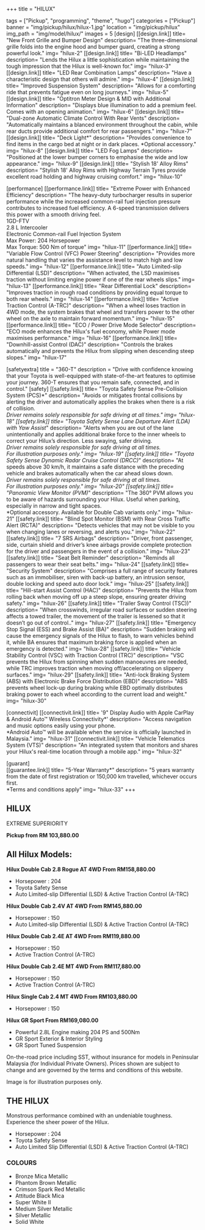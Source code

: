 +++
title = "HILUX"

tags = ["Pickup", "programming", "theme", "hugo"]
categories = ["Pickup"]
banner = "img/pickup/hilux/hilux-1.jpg"
location = "img/pickup/hilux"
img_path = "img/model/hilux/"
images = 5
[design]
   [[design.link]]
     title= "New Front Grille and Bumper Design"
     description= "The three-dimensional grille folds into the engine hood and bumper guard, creating a strong powerful look."
     img= "hilux-2"
   [[design.link]]
     title= "Bi-LED Headlamps"
     description= "Lends the Hilux a little sophistication while maintaining the tough impression that the Hilux is well-known for."
     img= "hilux-3"
   [[design.link]]
     title= "LED Rear Combination Lamps"
     description= "Have a characteristic design that others will admire."
     img= "hilux-4"
   [[design.link]]
     title= "Improved Suspension System"
     description= "Allows for a comforting ride that prevents fatigue even on long journeys."
     img= "hilux-5"
   [[design.link]]
     title= "Optitron Meter Design & MID with Additional Information"
     description= "Displays blue illumination to add a premium feel. Comes with an opening animation."
     img= "hilux-6"
   [[design.link]]
     title= "Dual-zone Automatic Climate Control With Rear Vents"
     description= "Automatically maintains a blanced environment throughout the cabin, while rear ducts provide additional comfort for rear passengers."
     img= "hilux-7"
   [[design.link]]
     title= "Deck Light*"
     description= "Provides convenience to find items in the cargo bed at night or in dark places. *Optional accessory."
     img= "hilux-8"
   [[design.link]]
     title= "LED Fog Lamps"
     description= "Positioned at the lower bumper corners to emphasise the wide and low appearance."
     img= "hilux-9"
   [[design.link]]
     title= "Stylish 18' Alloy Rims"
     description= "Stylish 18' Alloy Rims with Highway Terrain Tyres provide excellent road holding and highway cruising comfort."
     img= "hilux-10"

 
[performance]
   [[performance.link]]
     title= "Extreme Power with Enhanced Efficiency"
     description= "The heavy-duty turbocharger results in superior performance while the increased common-rail fuel injection pressure contributes to increased fuel efficiency. A 6-speed transmission delivers this power with a smooth driving feel.<br>1GD-FTV<br>2.8 L Intercooler<br>Electronic Common-rail Fuel Injection System<br>Max Power: 204 Horsepower<br>Max Torque: 500 Nm of torque"
     img= "hilux-11"
   [[performance.link]]
     title= "Variable Flow Control (VFC) Power Steering"
     description= "Provides more natural handling that varies the assistance level to match high and low speeds."
     img= "hilux-12"
   [[performance.link]]
     title= "Auto Limited-slip Differential (LSD)"
     description= "When activated, the LSD maximises traction without limiting engine power if one of the rear wheels slips."
     img= "hilux-13"
   [[performance.link]]
     title= "Rear Differential Lock"
     description= "Improves traction in rough road conditions by providing equal torque to both rear wheels."
     img= "hilux-14"
   [[performance.link]]
     title= "Active Traction Control (A-TRC)"
     description= "When a wheel loses traction in 4WD mode, the system brakes that wheel and transfers power to the other wheel on the axle to maintain forward momentum."
     img= "hilux-15"
   [[performance.link]]
     title= "ECO / Power Drive Mode Selector"
     description= "ECO mode enhances the Hilux's fuel economy, while Power mode maximises performance."
     img= "hilux-16"
   [[performance.link]]
     title= "Downhill-assist Control (DAC)"
     description= "Controls the brakes automatically and prevents the Hilux from slipping when descending steep slopes."
     img= "hilux-17"

[safetyextra]
  title = "360-T"
  description = "Drive with confidence knowing that your Toyota is well-equipped with state-of-the-art features to optimise your journey. 360-T ensures that you remain safe, connected, and in control."
[safety]
   [[safety.link]]
     title= "Toyota Safety Sense Pre-Collision System (PCS)*"
     description= "Avoids or mitigates frontal collisions by alerting the driver and automatically applies the brakes when there is a risk of collision.<br>*Driver remains solely responsible for safe driving at all times."
     img= "hilux-18"
   [[safety.link]]
     title= "Toyota Safety Sense Lane Departure Alert (LDA) with Yaw Assist*"
     description= "Alerts when you are out of the lane unintentionally and applies additional brake force to the inner wheels to correct your Hilux’s direction. Less swaying, safer driving.<br>*Driver remains solely responsible for safe driving at all times. <br>For illustration purposes only."
     img= "hilux-19"
   [[safety.link]]
     title= "Toyota Safety Sense Dynamic Radar Cruise Control (DRCC)*"
     description= "At speeds above 30 km/h, it maintains a safe distance with the preceding vehicle and brakes automatically when the car ahead slows down.<br>*Driver remains solely responsible for safe driving at all times.<br>For illustration purposes only."
     img= "hilux-20"
   [[safety.link]]
     title= "Panoramic View Monitor (PVM)*"
     description= "The 360° PVM allows you to be aware of hazards surrounding your Hilux. Useful when parking, especially in narrow and tight spaces.<br>*Optional accessory. Available for Double Cab variants only."
     img= "hilux-21"
   [[safety.link]]
     title= "Blind Spot Monitor (BSM) with Rear Cross Traffic Alert (RCTA)"
     description= "Detects vehicles that may not be visible to you when changing lanes or reversing, and alerts you."
     img= "hilux-22"
   [[safety.link]]
     title= "7 SRS Airbags"
     description= "Driver, front passenger, side, curtain shield and driver’s knee airbags provide complete protection for the driver and passengers in the event of a collision."
     img= "hilux-23"
   [[safety.link]]
     title= "Seat Belt Reminder"
     description= "Reminds all passengers to wear their seat belts."
     img= "hilux-24"
   [[safety.link]]
     title= "Security System"
     description= "Comprises a full range of security features such as an immobiliser, siren with back-up battery, an intrusion sensor, double locking and speed auto door lock."
     img= "hilux-25"
   [[safety.link]]
     title= "Hill-start Assist Control (HAC)"
     description= "Prevents the Hilux from rolling back when moving off up a steep slope, ensuring greater driving safety."
     img= "hilux-26"
   [[safety.link]]
     title= "Trailer Sway Control (TSC))"
     description= "When crosswinds, irregular road surfaces or sudden steering affects a towed trailer, the movement of the trailer is lessened so that it doesn’t go out of control.."
     img= "hilux-27"
   [[safety.link]]
     title= "Emergency Stop Signal (ESS) and Brake Assist (BA)"
     description= "Sudden braking will cause the emergency signals of the Hilux to flash, to warn vehicles behind it, while BA ensures that maximum braking force is applied when an emergency is detected."
     img= "hilux-28"
   [[safety.link]]
     title= "Vehicle Stability Control (VSC) with Traction Control (TRC)"
     description= "VSC prevents the Hilux from spinning when sudden manoeuvres are needed, while TRC improves traction when moving off/accelerating on slippery surfaces."
     img= "hilux-29"
   [[safety.link]]
     title= "Anti-lock Braking System (ABS) with Electronic Brake Force Distribution (EBD)"
     description= "ABS prevents wheel lock-up during braking while EBD optimally distributes braking power to each wheel according to the current load and weight."
     img= "hilux-30"


[connectivit]
   [[connectivit.link]]
     title= '9" Display Audio with Apple CarPlay & Android Auto™ Wireless Connectivity*'
     description= "Access navigation and music options easily using your phone.<br>*Android Auto™ will be available when the service is officially launched in Malaysia."
     img= "hilux-31"
   [[connectivit.link]]
     title= "Vehicle Telematics System (VTS)"
     description= "An integrated system that monitors and shares your Hilux's real-time location through a mobile app."
     img= "hilux-32"
 

[guarant]  
   [[guarantee.link]]
     title= "5-Year Warranty*"
     description= "5 years warranty from the date of first registration or 150,000 km travelled, whichever occurs first.<br>*Terms and conditions apply"
     img= "hilux-33"
+++
## HILUX

EXTREME SUPERIORITY

**Pickup from RM 103,880.00**

## All Hilux Models:

**Hilux Double Cab 2.8 Rogue AT 4WD  From RM158,880.00**
- Horsepower : 204
- Toyota Safety Sense
- Auto Limited-slip Differential (LSD) & Active Traction Control (A-TRC)

**Hilux Double Cab 2.4V AT 4WD  From RM145,880.00**
- Horsepower : 150
- Auto Limited-slip Differential (LSD) & Active Traction Control (A-TRC)

**Hilux Double Cab 2.4E AT 4WD  From RM119,880.00**
- Horsepower : 150
- Active Traction Control (A-TRC)

**Hilux Double Cab 2.4E MT 4WD  From RM117,880.00**
- Horsepower : 150
- Active Traction Control (A-TRC)

**Hilux Single Cab 2.4 MT 4WD  From RM103,880.00**
- Horsepower : 150

**Hilux GR Sport  From RM169,080.00**
- Powerful 2.8L Engine making 204 PS and 500Nm
- GR Sport Exterior & Interior Styling
- GR Sport Tuned Suspension

On-the-road price including SST, without insurance for models in Peninsular Malaysia (for Individual Private Owners).
Prices shown are subject to change and are governed by the terms and conditions of this website.

Image is for illustration purposes only.
 
## THE HILUX
Monstrous performance combined with an undeniable toughness. Experience the sheer power of the Hilux.

- Horsepower : 204
- Toyota Safety Sense
- Auto Limited Slip Differential (LSD) & Active Traction Control (A-TRC)

### COLOURS
- Bronze Mica Metallic
- Phantom Brown Metallic
- Crimson Spark Red Metallic
- Attitude Black Mica
- Super White II
- Medium Silver Metallic
- Silver Metallic
- Solid White
